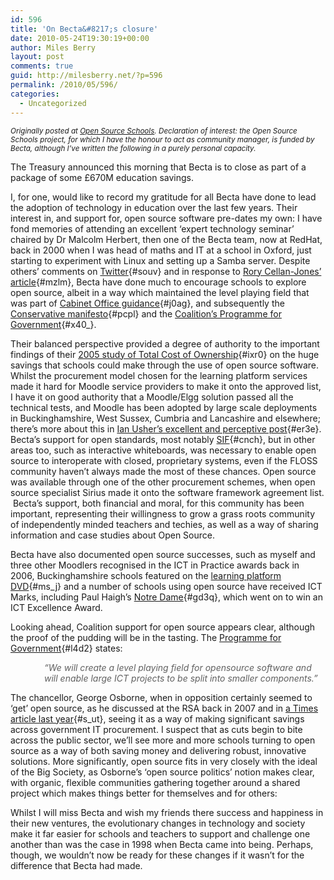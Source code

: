 ```yaml
---
id: 596
title: 'On Becta&#8217;s closure'
date: 2010-05-24T19:30:19+00:00
author: Miles Berry
layout: post 
comments: true
guid: http://milesberry.net/?p=596
permalink: /2010/05/596/
categories:
  - Uncategorized
---
```

<p class="rteindent1">
  <em><small>Originally posted at <a href="http://opensourceschools.org.uk/bectas-closure.html">Open Source Schools</a>. Declaration of interest: the Open Source Schools project, for which I have the honour to act as community manager, is funded by Becta, although I&#8217;ve written the following in a purely personal capacity.</small></em>
</p>

The Treasury announced this morning that Becta is to close as part of a package of some £670M education savings.

I, for one, would like to record my gratitude for all Becta have done to lead the adoption of technology in education over the last few years. Their interest in, and support for, open source software pre-dates my own: I have fond memories of attending an excellent &#8216;expert technology seminar&#8217; chaired by Dr Malcolm Herbert, then one of the Becta team, now at RedHat, back in 2000 when I was head of maths and IT at a school in Oxford, just starting to experiment with Linux and setting up a Samba server. Despite others&#8217; comments on [Twitter](http://search.twitter.com/search?q=becta "Twitter"){#souv} and in response to [Rory Cellan-Jones&#8217; article](http://www.bbc.co.uk/blogs/thereporters/rorycellanjones/2010/05/becta_does_it_deserve_to_die.html "Rory Cellan-Jones' article"){#mzlm}, Becta have done much to encourage schools to explore open source, albeit in a way which maintained the level playing field that was part of [Cabinet Office guidance](http://www.cabinetoffice.gov.uk/media/318020/open_source.pdf "Cabinet Office guidance"){#j0ag}, and subsequently the [Conservative manifesto](http://www.conservatives.com/Policy/Manifesto.aspx "Conservative manifesto"){#pcpl} and the [Coalition&#8217;s Programme for Government](http://programmeforgovernment.hmg.gov.uk/ "Coalition's Programme for Government"){#x40_}.<!--more-->

Their balanced perspective provided a degree of authority to the important findings of their [2005 study of Total Cost of Ownership](http://publications.becta.org.uk/download.cfm?resID=25907 "2005 study of Total Cost of Ownership"){#ixr0} on the huge savings that schools could make through the use of open source software. Whilst the procurement model chosen for the learning platform services made it hard for Moodle service providers to make it onto the approved list, I have it on good authority that a Moodle/Elgg solution passed all the technical tests, and Moodle has been adopted by large scale deployments in Buckinghamshire, West Sussex, Cumbria and Lancashire and elsewhere; there&#8217;s more about this in [Ian Usher&#8217;s excellent and perceptive post](http://moodlea.blogspot.com/2010/05/becta-jamie-oliver-and-romans.html "Ian Usher's excellent and perceptive post"){#er3e}. Becta&#8217;s support for open standards, most notably [SIF](http://www.sifinfo.org/uk/index.asp "SIF"){#cnch}, but in other areas too, such as interactive whiteboards, was necessary to enable open source to interoperate with closed, proprietary systems, even if the FLOSS community haven&#8217;t always made the most of these chances. Open source was available through one of the other procurement schemes, when open source specialist Sirius made it onto the software framework agreement list.  Becta&#8217;s support, both financial and moral, for this community has been important, representing their willingness to grow a grass roots community of independently minded teachers and techies, as well as a way of sharing information and case studies about Open Source.

Becta have also documented open source successes, such as myself and three other Moodlers recognised in the ICT in Practice awards back in 2006, Buckinghamshire schools featured on the [learning platform DVD](http://publications.becta.org.uk/display.cfm?resID=38129uk/display.cfm?resID=38129 "learning platform DVD"){#ms_j} and a number of schools using open source have received ICT Marks, including Paul Haigh&#8217;s [Notre Dame](http://awards.becta.org.uk/display.cfm?resID=41304 "Notre Dame"){#gd3q}, which went on to win an ICT Excellence Award.

Looking ahead, Coalition support for open source appears clear, although the proof of the pudding will be in the tasting. The [Programme for Government](http://programmeforgovernment.hmg.gov.uk/government-transparency/ "Programme for Government"){#l4d2} states:

<blockquote style="border:none;margin:0 0 0 40px">
  <p>
    <em>&#8220;We will create a level playing field for opensource software and will enable large ICT projects to be split into smaller components.&#8221;</em>
  </p>
</blockquote>

The chancellor, George Osborne, when in opposition certainly seemed to &#8216;get&#8217; open source, as he discussed at the RSA back in 2007 and in [a Times article last year](http://www.timesonline.co.uk/tol/comment/columnists/guest_contributors/article5645288.ece "a Times article last year"){#s_ut}, seeing it as a way of making significant savings across government IT procurement. I suspect that as cuts begin to bite across the public sector, we&#8217;ll see more and more schools turning to open source as a way of both saving money and delivering robust, innovative solutions. More significantly, open source fits in very closely with the ideal of the Big Society, as Osborne&#8217;s &#8216;open source politics&#8217; notion makes clear, with organic, flexible communities gathering together around a shared project which makes things better for themselves and for others:



Whilst I will miss Becta and wish my friends there success and happiness in their new ventures, the evolutionary changes in technology and society make it far easier for schools and teachers to support and challenge one another than was the case in 1998 when Becta came into being. Perhaps, though, we wouldn&#8217;t now be ready for these changes if it wasn&#8217;t for the difference that Becta had made.
